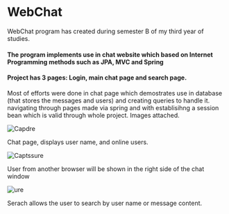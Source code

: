 # WebChat

WebChat program has created during semester B of my third year of studies.

#### The program implements use in chat website which based on Internet Programming methods such as JPA, MVC and Spring

#### Project has 3 pages: Login, main chat page and search page.

Most of efforts were done in chat page which demostrates use in database (that stores the messages and users) and creating queries to handle it.
navigating through pages made via spring and with establisihng a session bean which is valid through whole project. Images attached.

![Capdre](https://user-images.githubusercontent.com/72853162/124251094-3212bf00-db2e-11eb-9474-60c6b805db50.JPG)

Chat page, displays user name, and online users.

![Captssure](https://user-images.githubusercontent.com/72853162/124251566-bbc28c80-db2e-11eb-8586-ca68f8b7981c.JPG)

User from another browser will be shown in the right side of the chat window


![ure](https://user-images.githubusercontent.com/72853162/124251308-730ad380-db2e-11eb-9616-9922bd29cc40.JPG)

Serach allows the user to search by user name or message content.
